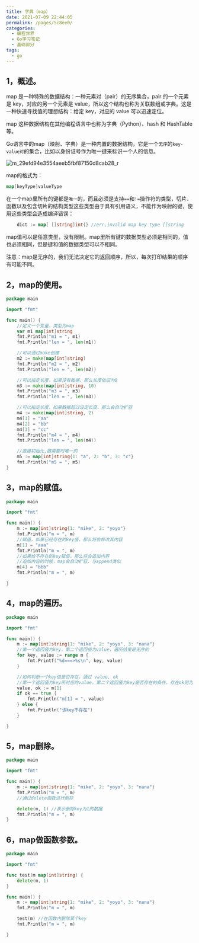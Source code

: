 ```yaml
---
title: 字典（map）
date: 2021-07-09 22:44:05
permalink: /pages/5c8ee0/
categories:
  - 编程世界
  - Go学习笔记
  - 基础部分
tags:
  - go
---
```


## 1，概述。

map 是一种特殊的数据结构：一种元素对（pair）的无序集合，pair 的一个元素是 key，对应的另一个元素是 value，所以这个结构也称为关联数组或字典。这是一种快速寻找值的理想结构：给定 key，对应的 value 可以迅速定位。

map 这种数据结构在其他编程语言中也称为字典（Python）、hash 和 HashTable 等。

Go语言中的map（映射、字典）是一种内置的数据结构，它是一个`无序`的`key-value对`的集合，比如以身份证号作为唯一键来标识一个人的信息。

![m_29efd94e3554aeeb5fbf87150d8cab28_r](http://t.eryajf.net/imgs/2021/09/c1ac13abc70c9fa1.jpg)

map的格式为：

```go
map[keyType]valueType
```

在一个map里所有的键都是`唯一`的，而且必须是支持`==`和`!=`操作符的类型，切片、函数以及包含切片的结构类型这些类型由于具有引用语义，不能作为映射的键，使用这些类型会造成编译错误：

```go
	dict := map[ []string]int{} //err,invalid map key type []string
```

map值可以是任意类型，没有限制。map里所有键的数据类型必须是相同的，值也必须相同，但是键和值的数据类型可以不相同。

注意：map是无序的，我们无法决定它的返回顺序，所以，每次打印结果的顺序有可能不同。

## 2，map的使用。

```go
package main

import "fmt"

func main() {
	//定义一个变量，类型为map
	var m1 map[int]string
	fmt.Println("m1 = ", m1)
	fmt.Println("len = ", len(m1))

	//可以通过make创建
	m2 := make(map[int]string)
	fmt.Println("m2 = ", m2)
	fmt.Println("len = ", len(m2))

	//可以指定长度，如果没有数据，那么长度依旧为0
	m3 := make(map[int]string, 10)
	fmt.Println("m3 = ", m3)
	fmt.Println("len = ", len(m3))

	//可以指定长度，如果数据超过设定长度，那么会自动扩容
	m4 := make(map[int]string, 2)
	m4[1] = "aa"
	m4[2] = "bb"
	m4[3] = "cc"
	fmt.Println("m4 = ", m4)
	fmt.Println("len = ", len(m4))

	//直接初始化,键需要时唯一的
	m5 := map[int]string{1: "a", 2: "b", 3: "c"}
	fmt.Println("m5 = ", m5)
}
```

## 3，map的赋值。

```go
package main

import "fmt"

func main() {
	m := map[int]string{1: "mike", 2: "yoyo"}
	fmt.Println("m = ", m)
	//赋值，如果已经存在的key值，那么将会修改其内容
	m[1] = "aaa"
	fmt.Println("m = ", m)
	//如果给不存在的key赋值，那么将会追加内容
	//追加内容的时候，map会自动扩容，与append类似
	m[4] = "bbb"
	fmt.Println("m = ", m)

}
```

## 4，map的遍历。

```go
package main

import "fmt"

func main() {
	m := map[int]string{1: "mike", 2: "yoyo", 3: "nana"}
	//第一个返回值为key，第二个返回值为value，遍历结果是无序的
	for key, value := range m {
		fmt.Printf("%d===>%s\n", key, value)
	}

	//如何判断一个key值是否存在，通过 value, ok
	//第一个返回值为key所对应的value，第二个返回值为key是否存在的条件，存在ok则为true
	value, ok := m[1]
	if ok == true {
		fmt.Println("m[1] = ", value)
	} else {
		fmt.Println("该key不存在")
	}

}
```

## 5，map删除。

```go
package main

import "fmt"

func main() {
	m := map[int]string{1: "mike", 2: "yoyo", 3: "nana"}
	fmt.Println("m = ", m)
	//通过delete函数进行删除

	delete(m, 1) //表示删除key为1的数据
	fmt.Println("m = ", m)
}
```

## 6，map做函数参数。

```go
package main

import "fmt"

func test(m map[int]string) {
	delete(m, 1)
}

func main() {
	m := map[int]string{1: "mike", 2: "yoyo", 3: "nana"}
	fmt.Println("m = ", m)

	test(m) //在函数内删除某个key
	fmt.Println("m = ", m)

}
```
